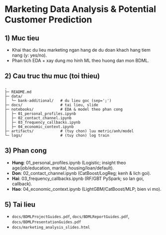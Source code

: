 # Marketing Data Analysis & Potential Customer Prediction

## 1) Muc tieu

* Khai thac du lieu marketing ngan hang de du doan khach hang tiem nang (y: yes/no).
* Phan tich EDA + xay dung mo hinh ML theo huong dan mon BDML.

## 2) Cau truc thu muc (toi thieu)

```
.
├─ README.md
├─ data/
│  └─ bank-additional/   # du lieu goc (sep=';')
├─ docs/                 # tai lieu, slide
├─ notebooks/            # EDA & model theo phan cong
│  ├─ 01_personal_profiles.ipynb
│  ├─ 02_contact_channel.ipynb
│  ├─ 03_frequency_callbacks.ipynb
│  ├─ 04_economic_context.ipynb
├─ artifacts/            # (tuy chon) luu metric/anh/model
└─ logs/                 # (tuy chon) log train

```

## 3) Phan cong

* **Hung**: 01_personal_profiles.ipynb (Logistic; insight theo age/job/education, marital, housing/loan/default).
* **Don**: 02_contact_channel.ipynb (CatBoost/LogReg; kenh & lich goi).
* **Hai**: 03_frequency_callbacks.ipynb (RF/GBT PySpark; so lan goi, callback).
* **Hao**: 04_economic_context.ipynb (LightGBM/CatBoost/MLP; bien vi mo).

## 5) Tai lieu

* `docs/BDMLProjectGuides.pdf`, `docs/BDMLReportGuides.pdf`, `docs/BDMLPresentationGuides.pdf`
* `docs/marketing_analysis_slides.html`
